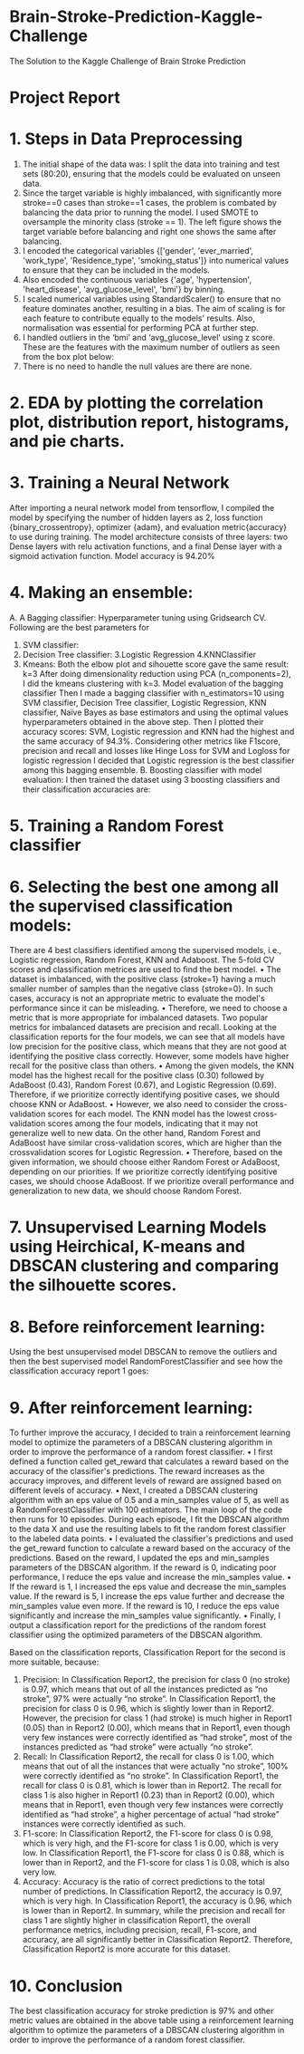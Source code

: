 # Brain-Stroke-Prediction-Kaggle-Challenge
The Solution to the Kaggle Challenge of Brain Stroke Prediction 

# Project Report

# 1. Steps in Data Preprocessing
1. The initial shape of the data was: I split the data into training and test sets (80:20), ensuring
that the models could be evaluated on unseen data.
2. Since the target variable is highly imbalanced, with significantly more stroke==0 cases than stroke==1 cases,
the problem is combated by balancing the data prior to running the model. I
used SMOTE to oversample the minority class (stroke == 1). The left figure shows the target variable before
balancing and right one shows the same after balancing.
3. I encoded the categorical variables {['gender', 'ever_married', 'work_type', 'Residence_type', 'smoking_status']}
into numerical values to ensure that they can be included in the models.
4. Also encoded the continuous variables {'age', 'hypertension', 'heart_disease', 'avg_glucose_level', 'bmi'} by
binning.
5. I scaled numerical variables using StandardScaler() to ensure that no feature dominates another, resulting in a
bias. The aim of scaling is for each feature to contribute equally to the models' results. Also, normalisation was
essential for performing PCA at further step.
6. I handled outliers in the ‘bmi’ and ‘avg_glucose_level’ using z score. These are the features with the maximum
number of outliers as seen from the box plot below:
7. There is no need to handle the null values are there are none.

# 2. EDA by plotting the correlation plot, distribution report, histograms, and pie charts.

# 3. Training a Neural Network
After importing a neural network model from tensorflow, I compiled the model by specifying the number of
hidden layers as 2, loss function {binary_crossentropy}, optimizer {adam}, and evaluation metric{accuracy} to
use during training. The model architecture consists of three layers: two Dense layers with relu activation
functions, and a final Dense layer with a sigmoid activation function. Model accuracy is 94.20%

# 4. Making an ensemble:
A. A Bagging classifier:
Hyperparameter tuning using Gridsearch CV. Following are the best parameters for
1. SVM classifier:
2. Decision Tree classifier:
3.Logistic Regression
4.KNNClassifier
5. Kmeans:
Both the elbow plot and sihouette score gave the same result: k=3
After doing dimensionality reduction using PCA (n_components=2), I did the kmeans clustering with k=3.
Model evaluation of the bagging classifier
Then I made a bagging classifier with n_estimators=10 using SVM classifier, Decision Tree classifier, Logistic
Regression, KNN classifier, Naïve Bayes as base estimators and using the optimal values hyperparameters
obtained in the above step. Then I plotted their accuracy scores:
SVM, Logistic regression and KNN had the highest and the same accuracy of 94.3%. Considering other metrics
like F1score, precision and recall and losses like Hinge Loss for SVM and Logloss for logistic regression I
decided that Logistic regression is the best classifier among this bagging ensemble.
B. Boosting classifier with model evaluation:
I then trained the dataset using 3 boosting classifiers and their classification accuracies are:

# 5. Training a Random Forest classifier 

# 6. Selecting the best one among all the supervised classification models:
There are 4 best classifiers identified among the supervised models, i.e., Logistic regression, Random Forest,
KNN and Adaboost. The 5-fold CV scores and classification metrices are used to find the best model.
• The dataset is imbalanced, with the positive class {stroke=1} having a much smaller number of samples than the
negative class {stroke=0}. In such cases, accuracy is not an appropriate metric to evaluate the model's
performance since it can be misleading.
• Therefore, we need to choose a metric that is more appropriate for imbalanced datasets. Two popular metrics for
imbalanced datasets are precision and recall. Looking at the classification reports for the four models, we can
see that all models have low precision for the positive class, which means that they are not good at identifying
the positive class correctly. However, some models have higher recall for the positive class than others.
• Among the given models, the KNN model has the highest recall for the positive class (0.30) followed by
AdaBoost (0.43), Random Forest (0.67), and Logistic Regression (0.69). Therefore, if we prioritize correctly
identifying positive cases, we should choose KNN or AdaBoost.
• However, we also need to consider the cross-validation scores for each model. The KNN model has the lowest
cross-validation scores among the four models, indicating that it may not generalize well to new data. On the
other hand, Random Forest and AdaBoost have similar cross-validation scores, which are higher than the crossvalidation scores for Logistic Regression.
• Therefore, based on the given information, we should choose either Random Forest or AdaBoost, depending on
our priorities. If we prioritize correctly identifying positive cases, we should choose AdaBoost. If we
prioritize overall performance and generalization to new data, we should choose Random Forest.

# 7. Unsupervised Learning Models using Heirchical, K-means and DBSCAN clustering and comparing the silhouette scores.

# 8. Before reinforcement learning:
Using the best unsupervised model DBSCAN to remove the outliers and then the best supervised model
RandomForestClassifier and see how the classification accuracy report 1 goes:
# 9. After reinforcement learning:
To further improve the accuracy, I decided to train a reinforcement learning model to optimize the
parameters of a DBSCAN clustering algorithm in order to improve the performance of a random forest
classifier.
• I first defined a function called get_reward that calculates a reward based on the accuracy of the classifier's
predictions. The reward increases as the accuracy improves, and different levels of reward are assigned based on
different levels of accuracy.
• Next, I created a DBSCAN clustering algorithm with an eps value of 0.5 and a min_samples value of 5, as well
as a RandomForestClassifier with 100 estimators. The main loop of the code then runs for 10 episodes. During
each episode, I fit the DBSCAN algorithm to the data X and use the resulting labels to fit the random forest
classifier to the labeled data points.
• I evaluated the classifier's predictions and used the get_reward function to calculate a reward based on the
accuracy of the predictions. Based on the reward, I updated the eps and min_samples parameters of the
DBSCAN algorithm. If the reward is 0, indicating poor performance, I reduce the eps value and increase the
min_samples value.
• If the reward is 1, I increased the eps value and decrease the min_samples value. If the reward is 5, I increase the
eps value further and decrease the min_samples value even more. If the reward is 10, I reduce the eps value
significantly and increase the min_samples value significantly.
• Finally, I output a classification report for the predictions of the random forest classifier using the optimized
parameters of the DBSCAN algorithm.

Based on the classification reports, Classification Report for the second is more suitable, because:
1. Precision: In Classification Report2, the precision for class 0 (no stroke) is 0.97, which means that out of all the
instances predicted as “no stroke”, 97% were actually “no stroke”. In Classification Report1, the precision for
class 0 is 0.96, which is slightly lower than in Report2. However, the precision for class 1 (had stroke) is
much higher in Report1 (0.05) than in Report2 (0.00), which means that in Report1, even though very few
instances were correctly identified as “had stroke”, most of the instances predicted as “had stroke” were
actually “no stroke”.
2. Recall: In Classification Report2, the recall for class 0 is 1.00, which means that out of all the instances that
were actually “no stroke”, 100% were correctly identified as “no stroke”. In Classification Report1, the recall
for class 0 is 0.81, which is lower than in Report2. The recall for class 1 is also higher in Report1 (0.23) than in
Report2 (0.00), which means that in Report1, even though very few instances were correctly identified as “had
stroke”, a higher percentage of actual “had stroke” instances were correctly identified as such.
3. F1-score: In Classification Report2, the F1-score for class 0 is 0.98, which is very high, and the F1-score for
class 1 is 0.00, which is very low. In Classification Report1, the F1-score for class 0 is 0.88, which is lower than
in Report2, and the F1-score for class 1 is 0.08, which is also very low.
4. Accuracy: Accuracy is the ratio of correct predictions to the total number of predictions. In Classification
Report2, the accuracy is 0.97, which is very high. In Classification Report1, the accuracy is 0.96, which is lower
than in Report2.
In summary, while the precision and recall for class 1 are slightly higher in classification Report1, the overall
performance metrics, including precision, recall, F1-score, and accuracy, are all significantly better in
Classification Report2. Therefore, Classification Report2 is more accurate for this dataset.

# 10. Conclusion
   
The best classification accuracy for stroke prediction is 97% and other metric values are obtained in the above
table using a reinforcement learning algorithm to optimize the parameters of a DBSCAN clustering algorithm in
order to improve the performance of a random forest classifier.
